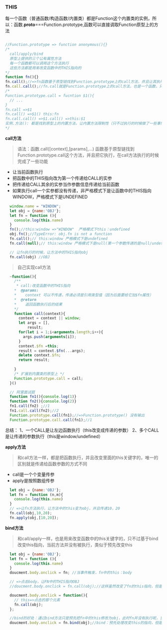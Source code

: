 ### THIS
每一个函数（普通函数/构造函数/内置类）都是Function这个内置类的实例，所以：函数.__proto__===Function.prototype,函数可以直接调取Function原型上的方法

  ```javascript
  
  //Function.prototype => function anonymous(){}
  /*
    call/apply/bind
    原型上提供的三个公有属性方法
    每一个函数都可以调用这个方法执行
    这些方法都是用来改变函数中的THIS指向的
  */
  function fn(){}
  fn.call();//=>fn函数基于原型链找到Function.prototype上的call方法，并且让其执行（执行的是call方法：方法中的this是fn）
  fn.call.call();//fn.call就是Function.prototype上的call方法，也是一个函数，只要是函数就能用原型上的方法，所以可以继续调用call来执行
  /*
  Function.prototype.call = fucntion $1(){
    // ...
  }
  fn.call =>$1
  fn.call() =>$1() this:fn
  fn.call.call() =>$1.call() =>this:$1
  实例.方法(): 都是找到原型上的内置方法，让内置方法限制性（只不过执行的时候做了一些事情会对实例产生改变，而这也是这些内置方法的作用）,内置方法中的THIS一般都是当前操作的实例
  */
  ```

  **call方法**
  > 语法：函数.call([context],[params],...)
  > 函数基于原型链找到Function.prototype.call这个方法，并且把它执行，在call方法执行的时候完成了一些功能
  - 让当前函数执行
  - 把函数中的THIS指向改为第一个传递给CALL的实参
  - 把传递给CALL其余的实参当作参数信息传递给当前函数
  - 如果执行call一个实参都没有传递，非严格模式下是让函数中的THIS指向WINDOW，严格模式下是UNDEFINED

  ```javascript
    window.name = "WINDOW";
    let obj = {name:'OBJ'};
    let fn = function (){
      console.log(this.name)
    }
    fn();//this:window =>"WINDOW"  严格模式下this：undefined
    obj.fn();//TypeError: obj.fn is not a function
    fn.call();// this:window 严格模式下是undefined
    fn.call(null);// this:window 严格模式下是null(第一个参数传递的是null/undefined/不传,非严格模式下this指向window，严格模式下传递的是谁就是谁，不传this就是undefined)

    // 让fn执行的时候，让方法中的THIS指向obj
    fn.call(obj) //OBJ
  ```
  > 自己实现call方法
  ```javascript
    ~function(){
      /**
       * call:改变函数中的THIS指向
      *  @params:
      *    context 可以不传递，传递必须是引用类型值（因为后面要给它加$fn属性）
      *  @return
      *    返回函数执行后的结果
      */
      function call(context){
        context = context || window;
        let args = [],
            result;
        for(let i = 1;i<arguments.length;i++){
          args.push(arguments[i]);
        }
        context.$fn =this;
        result = context.$fn(...args);
        delete context.$fn;
        return result;
        
      }
      /* 扩展到内置类的原型上 */
      Function.prototype.call = call;
    }()
  ```
  ```javascript
    // 阿里面试题
    function fn1(){console.log(1)}
    function fn2(){console.log(2)}
    fn1.call(fn2) ;//1
    fn1.call.call(fn2);//2
    Function.prototype.call(fn1);//=>Function.prototype() 没有输出
    Function.prototype.call.call(fn1);//1
  ```
  总结：
  1、一个CALL是让左边函数执行（this改变成传递的参数）
  2、多个CALL是让传递的参数执行（this是window/undefined）

  **apply方法**
  > 和call方法一样，都是把函数执行，并且改变里面的this关键字的，唯一的区别就是传递给函数参数的方式不同
  - call是一个个变量传参
  - apply是按照数组传参
  ```javascript
    let obj = {name:'OBJ'};
    let fn = function (n,m){
      console.log(this.name)
    }
    // =>让fn方法执行，让方法中的this变为obj，并且传递10，20
    fn.call(obj,10,20);
    fn.apply(obj,[10,20]);
  ```
  **bind方法**
  > 和call/apply一样，也是用来改变函数中的this关键字的，只不过基于bind改变this指向，当前方法并没有被执行，类似于预先改变this
  ```javascript
    let obj = {name:'OBJ'};
    let fn = function (){
      console.log(this.name)
    }
    doucment.body.onclick = fn; //当事件触发，fn中的this：body

    // =>点击body，让FN中的THIS指向OBJ
    //doucment.body.onclick = fn.call(obj);//这样虽然改变了fn的this指向，但是这样fn在点击之前已经执行了，不是把fn绑定给点击事件，而是把fn执行后的结果绑定给了事件

    doucment.body.onclick = function(){
      // this=>点击的那个元素
      fn.call(obj);
    };

    //bind的好处：通过bind方法只是预先把fn中的this修改为obj，此时fn并没有执行呢，当点击事件触发才会执行fn（call/apply都是改变this的同时立即把方法执行）=>在IE6-8中不支持bind方法  预先做啥事情的思想被称为“柯里化函数”
    doucment.body.onclick = fn.bind(obj);//bind：预先处理改变this的指向，但是fn未执行
  ```